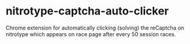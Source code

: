 # nitrotype-captcha-auto-clicker
Chrome extension for automatically clicking (solving) the reCaptcha on nitrotype which appears on race page after every 50 session races.
